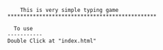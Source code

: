 

		This is very simple typing game
	***********************************************

	  To use
	-----------
	Double Click at "index.html"


